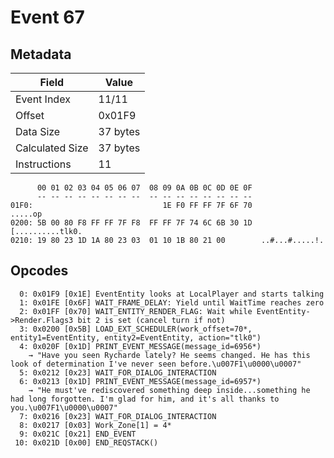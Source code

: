 # Event 67

## Metadata

| Field           | Value    |
|-----------------|----------|
| Event Index     | 11/11    |
| Offset          | 0x01F9   |
| Data Size       | 37 bytes |
| Calculated Size | 37 bytes |
| Instructions    | 11       |

```
      00 01 02 03 04 05 06 07  08 09 0A 0B 0C 0D 0E 0F
      -- -- -- -- -- -- -- --  -- -- -- -- -- -- -- --
01F0:                             1E F0 FF FF 7F 6F 70           .....op
0200: 5B 00 80 F8 FF FF 7F F8  FF FF 7F 74 6C 6B 30 1D  [..........tlk0.
0210: 19 80 23 1D 1A 80 23 03  01 10 1B 80 21 00        ..#...#.....!.  
```

## Opcodes

```
  0: 0x01F9 [0x1E] EventEntity looks at LocalPlayer and starts talking
  1: 0x01FE [0x6F] WAIT_FRAME_DELAY: Yield until WaitTime reaches zero
  2: 0x01FF [0x70] WAIT_ENTITY_RENDER_FLAG: Wait while EventEntity->Render.Flags3 bit 2 is set (cancel turn if not)
  3: 0x0200 [0x5B] LOAD_EXT_SCHEDULER(work_offset=70*, entity1=EventEntity, entity2=EventEntity, action="tlk0")
  4: 0x020F [0x1D] PRINT_EVENT_MESSAGE(message_id=6956*)
    → "Have you seen Rycharde lately? He seems changed. He has this look of determination I've never seen before.\u007F1\u0000\u0007"
  5: 0x0212 [0x23] WAIT_FOR_DIALOG_INTERACTION
  6: 0x0213 [0x1D] PRINT_EVENT_MESSAGE(message_id=6957*)
    → "He must've rediscovered something deep inside...something he had long forgotten. I'm glad for him, and it's all thanks to you.\u007F1\u0000\u0007"
  7: 0x0216 [0x23] WAIT_FOR_DIALOG_INTERACTION
  8: 0x0217 [0x03] Work_Zone[1] = 4*
  9: 0x021C [0x21] END_EVENT
 10: 0x021D [0x00] END_REQSTACK()
```
